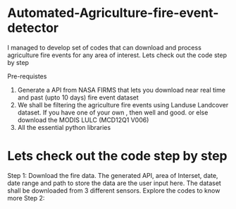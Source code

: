 # Automated-Agriculture-fire-event-detector
I managed to develop set of codes that can download and process agriculture fire events for any area of interest. Lets check out the code step by step

Pre-requistes
1. Generate a API from NASA FIRMS that lets you download near real time and past (upto 10 days) fire event dataset
2. We shall be filtering the agriculture fire events using Landuse Landcover dataset. If you have one of your own , then well and good. or else download the MODIS LULC (MCD12Q1 V006)
3. All the essential python libraries

# Lets check out the code step by step
Step 1: Download the fire data. The generated API, area of Interset, date, date range and path to store the data are the user input here. The dataset shall be downloaded from 3 different sensors. Explore the codes to know more
Step 2: 
